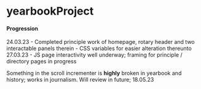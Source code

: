 # yearbookProject

#### Progression  
24.03.23 - Completed principle work of homepage, rotary header and two interactable panels therein - CSS variables for easier alteration thereunto  
27.03.23 - JS page interactivity well underway; framing for principle / directory pages in progress  

Something in the scroll incrementer is **highly** broken in yearbook and history; works in journalism. Will review in future; 18.05.23

